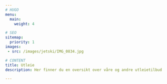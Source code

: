 ```yaml
---
# HUGO
menu:
  main:
    weight: 4

# SEO
sitemap:
  priority: 1
images: 
 - src: /images/jetski/IMG_0834.jpg

# CONTENT
title: Utleie
description: Her finner du en oversikt over våre og andre utleietilbud i Balestrand

---
```

